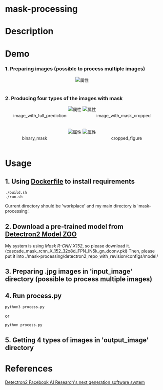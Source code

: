 # mask-processing

# Description


# Demo

### 1. Preparing images (possible to process multiple images)

<div align="center">
<img src="https://github.com/hiroyasuakada/mask-processing/blob/master/demo/input_image/test.jpg" alt="属性" title="タイトル">
</div>

<br>

### 2. Producing four types of the images with mask

<div align="center">
<img src="https://github.com/hiroyasuakada/mask-processing/blob/master/demo/output_image/image_with_full_prediction/test.jpg" alt="属性">
<img src="https://github.com/hiroyasuakada/mask-processing/blob/master/demo/output_image/image_with_mask_cropped/test.jpg" alt="属性">
<div align="center">
image_with_full_prediction　　　　　　　image_with_mask_cropped
</div>

<br>
<br>

<img src="https://github.com/hiroyasuakada/mask-processing/blob/master/demo/output_image/binary_mask/test.jpg" alt="属性">
<img src="https://github.com/hiroyasuakada/mask-processing/blob/master/demo/output_image/cropped_figure/test.jpg" alt="属性">
<div align="center">
binary_mask　　　　　　　　　　　　　　　cropped_figure
</div>

</div>

<br>

# Usage

## 1. Using [Dockerfile](<https://github.com/hiroyasuakada/mask-processing/tree/master/docker_mask_processing/>) to install requirements

    ./build.sh
    ./run.sh

Current directory should be 'workplace' and my main directory is 'mask-processing'.

## 2. Download a pre-trained model from [Detectron2 Model ZOO](<https://github.com/facebookresearch/detectron2/blob/master/MODEL_ZOO.md/>) 

My system is using *Mask R-CNN X152*, so please download it. (cascade_mask_rcnn_X_152_32x8d_FPN_IN5k_gn_dconv.pkl)
Then, please put it into ./mask-processing/detectron2_repo_with_revision/configs/model/

## 3. Preparing .jpg images in 'input_image' directory (possible to process multiple images)

## 4. Run process.py

    python3 process.py
    
or
    
    python process.py

## 5. Getting 4 types of images in 'output_image' directory


# References
[Detectron2 Facebook AI Research's next generation software system](https://github.com/facebookresearch/detectron2)
